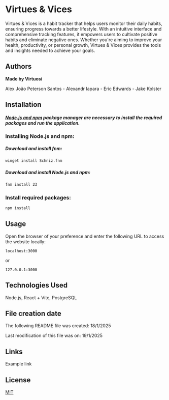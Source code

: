 # Virtues & Vices
Virtues & Vices is a habit tracker that helps users monitor their daily habits, ensuring progress towards a better lifestyle. With an intuitive interface and comprehensive tracking features, it empowers users to cultivate positive habits and eliminate negative ones. Whether you're aiming to improve your health, productivity, or personal growth, Virtues & Vices provides the tools and insights needed to achieve your goals.

## Authors 
**Made by Virtuosi**

Alex João Peterson Santos - Alexandr Iapara - Eric Edwards - Jake Kolster

## Installation

##### [Node.js and npm](https://pip.pypa.io/en/stable/) package manager are necessary to install the required packages and run the application.

### Installing Node.js and npm:
##### Download and install fnm:
```bash
winget install Schniz.fnm
```
##### Download and install Node.js and npm:
```bash
fnm install 23
```
### Install required packages:
```bash
npm install
```

## Usage
Open the browser of your preference and enter the following URL to access the website locally:
```
localhost:3000
```
or
```
127.0.0.1:3000
```

## Technologies Used
Node.js, React + Vite, PostgreSQL 

## File creation date
The following README file was created: 18/1/2025

Last modification of this file was on: 19/1/2025

## Links
Example link

## License
[MIT](https://choosealicense.com/licenses/mit/)